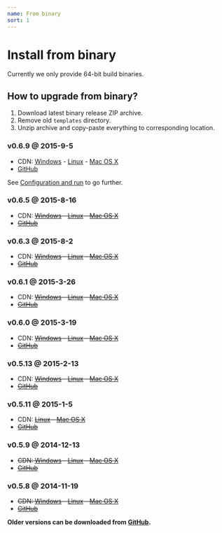 ```yaml
---
name: From binary
sort: 1
---
```


# Install from binary

Currently we only provide 64-bit build binaries.

## How to upgrade from binary?

1. Download latest binary release ZIP archive.
2. Remove old `templates` directory.
3. Unzip archive and copy-paste everything to corresponding location.

### v0.6.9 @ 2015-9-5

- CDN: [Windows](http://7d9nal.com2.z0.glb.qiniucdn.com/gogs_v0.6.9_windows_amd64.zip) - [Linux](http://7d9nal.com2.z0.glb.qiniucdn.com/gogs_v0.6.9_linux_amd64.zip) - [Mac OS X](http://7d9nal.com2.z0.glb.qiniucdn.com/gogs_v0.6.9_darwin_amd64.zip)
- [GitHub](https://github.com/gogits/gogs/releases/tag/v0.6.9)

See [Configuration and run](configuration_and_run.md) to go further.

### v0.6.5 @ 2015-8-16

- CDN: ~~[Windows](http://7d9nal.com2.z0.glb.qiniucdn.com/gogs_v0.6.5_windows_amd64.zip) - [Linux](http://7d9nal.com2.z0.glb.qiniucdn.com/gogs_v0.6.5_linux_amd64.zip) - [Mac OS X](http://7d9nal.com2.z0.glb.qiniucdn.com/gogs_v0.6.5_darwin_amd64.zip)~~
- ~~[GitHub](https://github.com/gogits/gogs/releases/tag/v0.6.5)~~

### v0.6.3 @ 2015-8-2

- CDN: ~~[Windows](http://7d9nal.com2.z0.glb.qiniucdn.com/gogs_v0.6.3_windows_amd64.zip) - [Linux](http://7d9nal.com2.z0.glb.qiniucdn.com/gogs_v0.6.3_linux_amd64.zip) - [Mac OS X](http://7d9nal.com2.z0.glb.qiniucdn.com/gogs_v0.6.3_darwin_amd64.zip)~~
- ~~[GitHub](https://github.com/gogits/gogs/releases/tag/v0.6.3)~~

### v0.6.1 @ 2015-3-26

- CDN: ~~[Windows](http://7d9nal.com2.z0.glb.qiniucdn.com/gogs_v0.6.1_windows_amd64.zip) - [Linux](http://7d9nal.com2.z0.glb.qiniucdn.com/gogs_v0.6.1_linux_amd64.zip) - [Mac OS X](http://7d9nal.com2.z0.glb.qiniucdn.com/gogs_v0.6.1_darwin_amd64.zip)~~
- ~~[GitHub](https://github.com/gogits/gogs/releases/tag/v0.6.1)~~

### v0.6.0 @ 2015-3-19

- CDN: ~~[Windows](http://7d9nal.com2.z0.glb.qiniucdn.com/gogs_v0.6.0_windows_amd64.zip) - [Linux](http://7d9nal.com2.z0.glb.qiniucdn.com/gogs_v0.6.0_linux_amd64.zip) - [Mac OS X](http://7d9nal.com2.z0.glb.qiniucdn.com/gogs_v0.6.0_darwin_amd64.zip)~~
- ~~[GitHub](https://github.com/gogits/gogs/releases/tag/v0.6.0)~~

### v0.5.13 @ 2015-2-13

- CDN: ~~[Windows](http://7d9nal.com2.z0.glb.qiniucdn.com/gogs_v0.5.13_windows_amd64.zip) - [Linux](http://7d9nal.com2.z0.glb.qiniucdn.com/gogs_v0.5.13_linux_amd64.zip) - [Mac OS X](http://7d9nal.com2.z0.glb.qiniucdn.com/gogs_v0.5.13_darwin_amd64.zip)~~
- ~~[GitHub](https://github.com/gogits/gogs/releases/tag/v0.5.13)~~

### v0.5.11 @ 2015-1-5

- CDN: ~~[Linux](http://7d9nal.com2.z0.glb.qiniucdn.com/gogs_v0.5.11_linux_amd64.zip) - [Mac OS X](http://7d9nal.com2.z0.glb.qiniucdn.com/gogs_v0.5.11_darwin_amd64.zip)~~
- ~~[GitHub](https://github.com/gogits/gogs/releases/tag/v0.5.11)~~

### v0.5.9 @ 2014-12-13

- ~~CDN: [Windows](http://7d9nal.com2.z0.glb.qiniucdn.com/gogs_v0.5.9_windows_amd64.zip) - [Linux](http://7d9nal.com2.z0.glb.qiniucdn.com/gogs_v0.5.9_linux_amd64.zip) - [Mac OS X](http://7d9nal.com2.z0.glb.qiniucdn.com/gogs_v0.5.9_darwin_amd64.zip)~~
- ~~[GitHub](https://github.com/gogits/gogs/releases/tag/v0.5.9)~~

### v0.5.8 @ 2014-11-19

- ~~CDN: [Windows](http://7d9nal.com2.z0.glb.qiniucdn.com/gogs_v0.5.8_windows_amd64.zip) - [Linux](http://7d9nal.com2.z0.glb.qiniucdn.com/gogs_v0.5.8_linux_amd64.zip) - [Mac OS X](http://7d9nal.com2.z0.glb.qiniucdn.com/gogs_v0.5.8_darwin_amd64.zip)~~
- ~~[GitHub](https://github.com/gogits/gogs/releases/tag/v0.5.8)~~

**Older versions can be downloaded from [GitHub](https://github.com/gogits/gogs/releases).**

